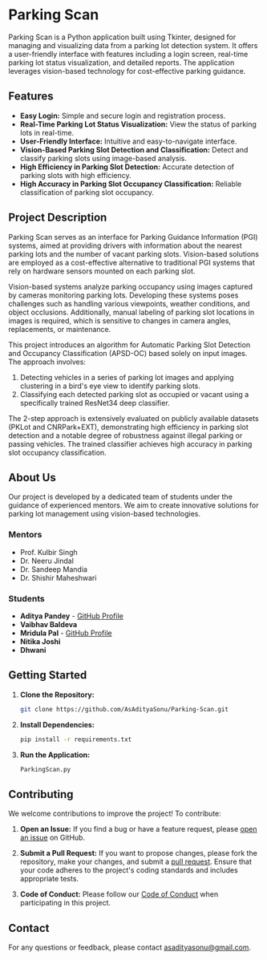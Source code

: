 # Parking Scan

Parking Scan is a Python application built using Tkinter, designed for managing and visualizing data from a parking lot detection system. It offers a user-friendly interface with features including a login screen, real-time parking lot status visualization, and detailed reports. The application leverages vision-based technology for cost-effective parking guidance.

## Features

- **Easy Login:** Simple and secure login and registration process.
- **Real-Time Parking Lot Status Visualization:** View the status of parking lots in real-time.
- **User-Friendly Interface:** Intuitive and easy-to-navigate interface.
- **Vision-Based Parking Slot Detection and Classification:** Detect and classify parking slots using image-based analysis.
- **High Efficiency in Parking Slot Detection:** Accurate detection of parking slots with high efficiency.
- **High Accuracy in Parking Slot Occupancy Classification:** Reliable classification of parking slot occupancy.

## Project Description

Parking Scan serves as an interface for Parking Guidance Information (PGI) systems, aimed at providing drivers with information about the nearest parking lots and the number of vacant parking slots. Vision-based solutions are employed as a cost-effective alternative to traditional PGI systems that rely on hardware sensors mounted on each parking slot.

Vision-based systems analyze parking occupancy using images captured by cameras monitoring parking lots. Developing these systems poses challenges such as handling various viewpoints, weather conditions, and object occlusions. Additionally, manual labeling of parking slot locations in images is required, which is sensitive to changes in camera angles, replacements, or maintenance.

This project introduces an algorithm for Automatic Parking Slot Detection and Occupancy Classification (APSD-OC) based solely on input images. The approach involves:
1. Detecting vehicles in a series of parking lot images and applying clustering in a bird's eye view to identify parking slots.
2. Classifying each detected parking slot as occupied or vacant using a specifically trained ResNet34 deep classifier.

The 2-step approach is extensively evaluated on publicly available datasets (PKLot and CNRPark+EXT), demonstrating high efficiency in parking slot detection and a notable degree of robustness against illegal parking or passing vehicles. The trained classifier achieves high accuracy in parking slot occupancy classification.

## About Us

Our project is developed by a dedicated team of students under the guidance of experienced mentors. We aim to create innovative solutions for parking lot management using vision-based technologies.

### Mentors

- Prof. Kulbir Singh
- Dr. Neeru Jindal
- Dr. Sandeep Mandia
- Dr. Shishir Maheshwari

### Students

- **Aditya Pandey** - [GitHub Profile](https://github.com/asadityasonu)
- **Vaibhav Baldeva**
- **Mridula Pal** - [GitHub Profile](https://github.com/Mridula0603)
- **Nitika Joshi**
- **Dhwani** 

## Getting Started

1. **Clone the Repository:**

   ```bash
   git clone https://github.com/AsAdityaSonu/Parking-Scan.git
   ```

2. **Install Dependencies:**


   ```bash
   pip install -r requirements.txt
   ```

3. **Run the Application:**

   ```bash
   ParkingScan.py
   ```

## Contributing

We welcome contributions to improve the project! To contribute:

1. **Open an Issue:** If you find a bug or have a feature request, please [open an issue](https://github.com/AsAdityaSonu/Parking-Scan/issues) on GitHub.

2. **Submit a Pull Request:** If you want to propose changes, please fork the repository, make your changes, and submit a [pull request](https://github.com/AsAdityaSonu/Parking-Scan/pulls). Ensure that your code adheres to the project's coding standards and includes appropriate tests.

3. **Code of Conduct:** Please follow our [Code of Conduct](CODE_OF_CONDUCT.md) when participating in this project.

## Contact

For any questions or feedback, please contact [asadityasonu@gmail.com](mailto:asadityasonu@gmail.com).

